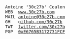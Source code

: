 <pre>
Antoine '30c27b' Coulon
WEB  <a href="https://www.30c27b.com">www.30c27b.com</a>
MAIL <a href="mailto:antoine@30c27b.com">antoine@30c27b.com</a>
GH   <a href="https://github.com/30c27b">github.com/30c27b</a>
TWT  <a href="https://twitter.com/30c27b">twitter.com/30c27b</a>
PGP  <a href="https://30c27b.com/pubkey.asc">0xE6765B3172731FCF</a>
</pre>
